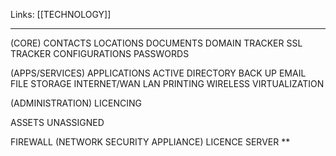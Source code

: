 Links: [[TECHNOLOGY]]

--- 

(CORE)
CONTACTS
LOCATIONS
DOCUMENTS
DOMAIN TRACKER
SSL TRACKER
CONFIGURATIONS
PASSWORDS

(APPS/SERVICES)
APPLICATIONS
ACTIVE DIRECTORY
BACK UP
EMAIL
FILE STORAGE
INTERNET/WAN
LAN
PRINTING
WIRELESS
VIRTUALIZATION

(ADMINISTRATION)
LICENCING


ASSETS UNASSIGNED

FIREWALL (NETWORK SECURITY APPLIANCE)
LICENCE
SERVER
**
